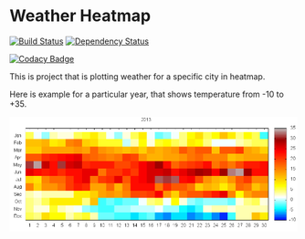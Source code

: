 # Weather Heatmap
[![Build Status](https://travis-ci.org/saikek/Weather-Heatmap.svg?branch=master)](https://travis-ci.org/saikek/Weather-Heatmap)
[![Dependency Status](https://www.versioneye.com/user/projects/581cac904304530b557dc742/badge.svg?style=flat-square)](https://www.versioneye.com/user/projects/581cac904304530b557dc742)

[![Codacy Badge](https://api.codacy.com/project/badge/Grade/60b7d973bdfe42f7a7acbbdf14c282dd)](https://www.codacy.com/app/saikek/Weather-Heatmap?utm_source=github.com&amp;utm_medium=referral&amp;utm_content=saikek/Weather-Heatmap&amp;utm_campaign=Badge_Grade)

This is project that is plotting weather for a specific city in heatmap.

Here is example for a particular year, that shows temperature from -10 to +35.

![Example for one year](examples/2013.png)
